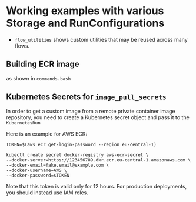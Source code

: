 # Working examples with various Storage and RunConfigurations

- ``flow_utilities`` shows custom utilities that may be reused across many flows.


## Building ECR image
as shown in ``commands.bash``


## Kubernetes Secrets for ``image_pull_secrets``
In order to get a custom image from a remote private container image repository, 
you need to create a Kubernetes secret object and pass it to the ``KubernetesRun`` 

Here is an example for AWS ECR:
    
    TOKEN=$(aws ecr get-login-password --region eu-central-1)
    
    kubectl create secret docker-registry aws-ecr-secret \
    --docker-server=https://123456789.dkr.ecr.eu-central-1.amazonaws.com \
    --docker-email=fake.email@example.com \
    --docker-username=AWS \
    --docker-password=$TOKEN

Note that this token is valid only for 12 hours. For production deployments, you should instead use IAM roles.

